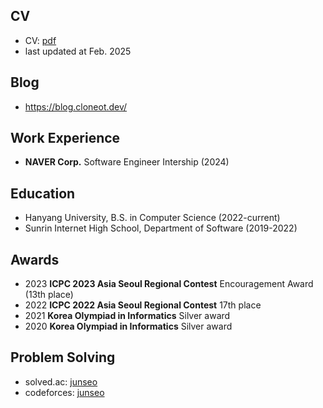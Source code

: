 ## CV
- CV: [pdf](./CV_without_phone.pdf)
- last updated at Feb. 2025

## Blog
- https://blog.cloneot.dev/

## Work Experience
- **NAVER Corp.** Software Engineer Intership (2024)

## Education
- Hanyang University, B.S. in Computer Science (2022-current)
- Sunrin Internet High School, Department of Software (2019-2022)

## Awards
- 2023 **ICPC 2023 Asia Seoul Regional Contest** Encouragement Award (13th place)
- 2022 **ICPC 2022 Asia Seoul Regional Contest** 17th place
- 2021 **Korea Olympiad in Informatics** Silver award
- 2020 **Korea Olympiad in Informatics** Silver award

## Problem Solving
- solved.ac: [junseo](https://solved.ac/profile/junseo)
- codeforces: [junseo](https://codeforces.com/profile/junseo)
